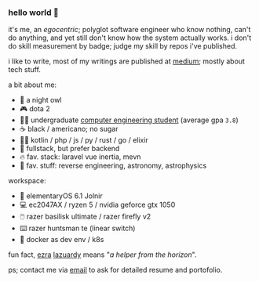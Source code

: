 ### hello world 👋

it's me, an _egocentric_; polyglot software engineer who know nothing, can't do anything, and yet still don't know how the system actually works. i don't do skill measurement by badge; judge my skill by repos i've published.

i like to write, most of my writings are published at [medium](https://ezralazuardy.medium.com); mostly about tech stuff.

a bit about me:

- 🦉 a night owl
- 🎮 dota 2
- 🧑‍🎓 undergraduate [computer engineering student](https://ft.undip.ac.id/en/site/) (average gpa `3.8`)
- ☕ black / americano; no sugar
- 👨‍💻 kotlin / php / js / py / rust / go / elixir
- 🚀 fullstack, but prefer backend
- 🔥 fav. stack: laravel vue inertia, mevn
- 🌟 fav. stuff: reverse engineering, astronomy, astrophysics

workspace:

- 📀 elementaryOS 6.1 Jolnir
- 💻 ec2047AX / ryzen 5 / nvidia geforce gtx 1050
- 🖱️ razer basilisk ultimate / razer firefly v2
- ⌨️ razer huntsman te (linear switch)
- 🐋 docker as dev env / k8s

fun fact, [ezra](https://namamia.com/nama-bayi/ezra.html) [lazuardy](https://namamia.com/nama-bayi/lazuardy.html) means "_a helper from the horizon_".

ps; contact me via [email](mailto:ezralazuardy@students.undip.ac.id) to ask for detailed resume and portofolio.
